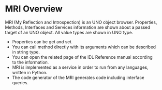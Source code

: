 
# MRI Overview

MRI (My Reflection and Introspection) is an UNO object browser. Properties, Methods, Interfaces 
and Services information are shown about a passed target of an UNO object. 
All value types are shown in UNO type. 

* Properties can be get and set.
* You can call method directly with its arguments which can be described in string type.
* You can open the related page of the IDL Reference manual according to the information.
* MRI is implemented as a service in order to run from any languages, written in Python. 
* The code generator of the MRI generates code including interface queries. 
